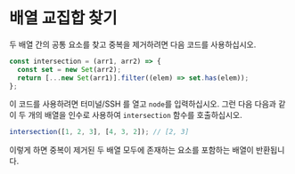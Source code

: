 # 배열 교집합 찾기

두 배열 간의 공통 요소를 찾고 중복을 제거하려면 다음 코드를 사용하십시오.

```js
const intersection = (arr1, arr2) => {
  const set = new Set(arr2);
  return [...new Set(arr1)].filter((elem) => set.has(elem));
};
```

이 코드를 사용하려면 터미널/SSH 를 열고 `node`를 입력하십시오. 그런 다음 다음과 같이 두 개의 배열을 인수로 사용하여 `intersection` 함수를 호출하십시오.

```js
intersection([1, 2, 3], [4, 3, 2]); // [2, 3]
```

이렇게 하면 중복이 제거된 두 배열 모두에 존재하는 요소를 포함하는 배열이 반환됩니다.

